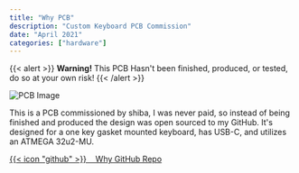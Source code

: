 ```yaml
---
title: "Why PCB"
description: "Custom Keyboard PCB Commission"
date: "April 2021"
categories: ["hardware"]
---
```

{{< alert >}}
**Warning!** This PCB Hasn't been finished, produced, or tested, do so at your own risk!
{{< /alert >}}

![PCB Image](why.png)

This is a PCB commissioned by shiba, I was never paid, so instead of being finished and produced the design was open sourced to my GitHub. It's designed for a one key gasket mounted keyboard, has USB-C, and utilizes an ATMEGA 32u2-MU.

[{{< icon "github" >}}&nbsp;&nbsp;&nbsp;&nbsp;Why GitHub Repo](https://github.com/lfgberg/why-PCB)

